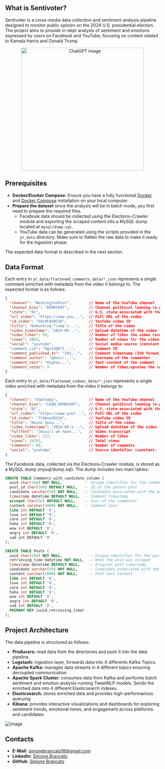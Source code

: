## What is Sentivoter?
Sentivoter is a cross-media data collection and sentiment analysis pipeline designed to monitor public opinion on the 2024 U.S. presidential election.
The project aims to provide in-dept analysis of sentiment and emotions expressed by users on Facebook and YouTube, focusing on content related to Kamala Harris and Donald Trump.

<div align="center">
  <img src="https://github.com/user-attachments/assets/84e72f49-2c17-4ac8-a193-92f0e0f17312" alt="ChatGPT Image" width="400"/>
</div>

## Prerequisites
- **Docker/Docker Compose:** Ensure you have a fully functional [Docker](https://www.docker.com/) and [Docker Compose](https://docs.docker.com/compose/) installation on your local computer.
- **Prepare the dataset** since the analysis will be in batch mode, you first need to prepare the required files.
  - Facebook data should be collected using the Elections-Crawler module and exporting the scraped content into a MySQL dump located at `mysql/dump.sql`.
  - YouTube data can be generated using the scripts provided in the `yt_data` directory. Make sure to flatten the raw data to make it ready for the ingestion phase.

The expected data format is described in the next section.

## Data Format
Each entry in `yt_data/flattened_comments_data/*.json` represents a single comment enriched with metadata from the video it belongs to. 
The expected format is as follows:
```json
{
  "channel": "WashingtonPost",        // Name of the YouTube channel
  "channel_bias": "DEMOCRAT",         // Channel political leaning (e.g., DEMOCRAT or REPUBLICAN)
  "state": "DC",                      // U.S. state associated with the channel
  "url_video": "https://www.you...",  // Full URL of the video
  "id_video": "k8cUC0V0C3U",          // YouTube video ID
  "title": "Debunking Trump’s...",    // Title of the video
  "video_timestamp": "2024-09...",    // Upload datetime of the video (ISO format)
  "video_likes": 59,                  // Number of likes the video received
  "views": 2063,                      // Number of views for the video
  "social": "youtube",                // Social media source (constant: "youtube")
  "comment_cid": "UgzeZQE7l...",      // Comment ID
  "comment_published_at": "202...",   // Comment timestamp (ISO format)
  "comment_author": "@desir...",      // Username of the commenter
  "comment_text": "Highes...",        // Text content of the comment
  "comment_votes": 9                  // Number of likes/upvotes the comment received
}
```

Each entry in `yt_data/flattened_videos_data/*.json` represents a single video enriched with metadata from the video it belongs to.
```json
{
  "channel": "USAToday",              // Name of the YouTube channel
  "channel_bias": "LEAN_DEMOCRAT",    // Channel political leaning (e.g., DEMOCRAT, LEAN_DEMOCRAT)
  "state": "DC",                      // U.S. state associated with the channel
  "url_video": "https://www.yout...", // Full URL of the video
  "id_video": "7YXAno3DS1U",          // YouTube video ID
  "title": "House Spea...",           // Title of the video
  "video_timestamp": "2024-09-1...",  // Upload datetime of the video (ISO format)
  "fullText": "[music] we have...",   // Video transcript
  "video_likes": 172,                 // Number of likes
  "views": 14701,                     // Total views
  "comments": 68,                     // Number of comments
  "social": "youtube"                 // Source identifier (constant: "youtube")
}
```
The Facebook data, collected via the Elections-Crawler module, is stored as a MySQL dump (mysql/dump.sql). The dump includes two main tables:

```sql
CREATE TABLE Comments_with_candidate_column (
  uuid char(100) NOT NULL,          -- Unique identifier for the comment
  post_id char(100) DEFAULT NULL,   -- ID of the parent post
  candidate varchar(50) NOT NULL,   -- Candidate associated with the post
  timestamp datetime DEFAULT NULL,  -- Comment timestamp
  account char(36) DEFAULT NULL,    -- User of the commenter
  content varchar(1000) NOT NULL,   -- Comment text
  like int DEFAULT '0',
  love int DEFAULT '0',
  care int DEFAULT '0',
  haha int DEFAULT '0',
  wow int DEFAULT '0',
  angry int DEFAULT '0',
  sad int DEFAULT '0'
);

CREATE TABLE Posts (
  uuid char(100) NOT NULL,            -- Unique identifier for the post
  retrieving_time datetime NOT NULL,  -- When the post was scraped
  timestamp datetime DEFAULT NULL,    -- Original post timestamp
  candidate varchar(50) NOT NULL,     -- Candidate associated with the post
  content varchar(1000) NOT NULL,     -- Post text content
  like int DEFAULT '0',
  love int DEFAULT '0',
  care int DEFAULT '0',
  haha int DEFAULT '0',
  wow int DEFAULT '0',
  angry int DEFAULT '0',
  sad int DEFAULT '0',
  PRIMARY KEY (uuid,retrieving_time)
);
```

## Project Architecture
The data pipeline is structured as follows:
- **Producers:** read data from the directories and push it into the data pipeline.
- **Logstash:** ingestion layer, forwards data into 4 differents Kafka Topics.
- **Apache Kafka:** manages data streams in 4 different topics ensuring decoupled communication.
- **Apache Spark Cluster:** consumes data from Kafka and performs batch sentiment and emotion analysis running TweetNLP models. Sends the enriched data into 4 different Elasticsearch indexes.
- **Elasticsearch:** stores enriched data and provides high-performances querying
- **Kibana:** provides interactive visualizations and dashboards for exploring sentiment trends, emotional tones, and engagement across platforms and candidates.

  
![image](https://github.com/user-attachments/assets/ec4a72ee-15cb-4626-bc5a-a87e62f32988)




## Contacts
- **E-Mail:** simonebrancato18@gmail.com
- **LinkedIn:** [Simone Brancato](https://www.linkedin.com/in/simonebrancato18/)
- **GitHub:** [Simone Brancato](https://github.com/SimoneBrancato)


















